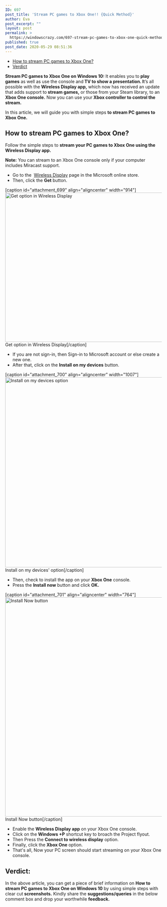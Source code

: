 ```yaml
---
ID: 697
post_title: 'Stream PC games to Xbox One!! {Quick Method}'
author: Eva
post_excerpt: ""
layout: post
permalink: >
  https://windowscrazy.com/697-stream-pc-games-to-xbox-one-quick-method/
published: true
post_date: 2020-05-29 08:51:36
---
```

<ul class="toc">
 	<li><a href="#1">How to stream PC games to Xbox One?</a></li>
 	<li><a href="#2">Verdict</a></li>
</ul>
<strong><span class="dcap">S</span><strong>tream PC games to Xbox One on Windows 10</strong>: </strong>It enables you to<strong> play games</strong> as well as use the console and<strong> TV to show a presentation. I</strong>t’s all possible with the <strong>Wireless Display app,</strong> which now has received an update that adds support to<strong> stream games,</strong> or those from your Steam library, to an<strong> Xbox One console.</strong> Now you can use your<strong> Xbox controller to control the stream.</strong>

In this article, we will guide you with simple steps <strong>to stream PC games to Xbox One.</strong>
<h2 id="1">How to stream PC games to Xbox One?</h2>
Follow the simple steps to <strong>stream your PC games to Xbox One using the Wireless Display app.</strong>

<strong>Note:</strong> You can stream to an Xbox One console only if your computer includes Miracast support.
<ul>
 	<li>Go to the  <a href="https://fave.co/2u4LUCW">Wireless Display</a> page in the Microsoft online store.</li>
 	<li>Then, click the <strong>Get</strong> button.</li>
</ul>
[caption id="attachment_699" align="aligncenter" width="914"]<img class="wp-image-699 size-full" src="https://windowscrazy.com/wp-content/uploads/2020/05/Screenshot_1-6.png" alt="Get option in Wireless Display" width="914" height="479" /> Get option in Wireless Display[/caption]
<ul>
 	<li>If you are not sign-in, then Sign-in to Microsoft account or else create a new one.</li>
 	<li>After that, click on the <strong>Install on my devices</strong> button.</li>
</ul>
[caption id="attachment_700" align="aligncenter" width="1007"]<img class="wp-image-700 size-full" src="https://windowscrazy.com/wp-content/uploads/2020/05/Screenshot_2-6.png" alt="Install on my devices option" width="1007" height="610" /> Install on my devices' option[/caption]
<ul>
 	<li>Then, check to install the app on your <strong>Xbox One</strong> console.</li>
 	<li>Press the <strong>Install now</strong> button and click <strong>OK.</strong></li>
</ul>
[caption id="attachment_701" align="aligncenter" width="764"]<img class="wp-image-701 size-full" src="https://windowscrazy.com/wp-content/uploads/2020/05/Screenshot_3-6.png" alt="Install Now button" width="764" height="703" /> Install Now button[/caption]
<ul>
 	<li>Enable the <strong>Wireless Display app</strong> on your Xbox One console.</li>
 	<li>Click on the <strong>Windows +P</strong> shortcut key to broach the Project flyout.</li>
 	<li>Then Press the <strong>Connect to wireless display</strong> option.</li>
 	<li>Finally, click the <strong>Xbox One</strong> option.</li>
 	<li>That's all, Now your PC screen should start streaming on your Xbox One console.</li>
</ul>
<h2 id="2">Verdict:</h2>
<div id="KonaBody" class="entry-content" data-first_letter="I">

In the above article, you can get a piece of brief information on <strong>How to stream PC games to Xbox One on Windows 10</strong> by using simple steps with clear cut<strong> screenshots.</strong> Kindly share the <strong>suggestions/queries</strong> in the below comment box and drop your worthwhile <strong>feedback.</strong>

</div>